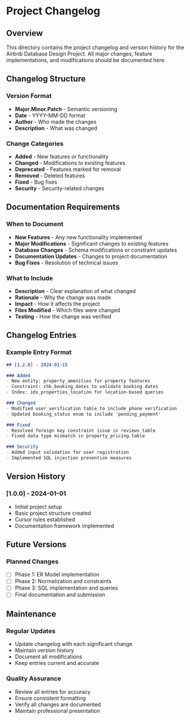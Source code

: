 # Project Changelog

## Overview

This directory contains the project changelog and version history for the Airbnb Database Design Project. All major changes, feature implementations, and modifications should be documented here.

## Changelog Structure

### Version Format
- **Major.Minor.Patch** - Semantic versioning
- **Date** - YYYY-MM-DD format
- **Author** - Who made the changes
- **Description** - What was changed

### Change Categories
- **Added** - New features or functionality
- **Changed** - Modifications to existing features
- **Deprecated** - Features marked for removal
- **Removed** - Deleted features
- **Fixed** - Bug fixes
- **Security** - Security-related changes

## Documentation Requirements

### When to Document
- **New Features** - Any new functionality implemented
- **Major Modifications** - Significant changes to existing features
- **Database Changes** - Schema modifications or constraint updates
- **Documentation Updates** - Changes to project documentation
- **Bug Fixes** - Resolution of technical issues

### What to Include
- **Description** - Clear explanation of what changed
- **Rationale** - Why the change was made
- **Impact** - How it affects the project
- **Files Modified** - Which files were changed
- **Testing** - How the change was verified

## Changelog Entries

### Example Entry Format
```markdown
## [1.2.0] - 2024-01-15

### Added
- New entity: property_amenities for property features
- Constraint: chk_booking_dates to validate booking dates
- Index: idx_properties_location for location-based queries

### Changed
- Modified user_verification table to include phone verification
- Updated booking_status enum to include 'pending_payment'

### Fixed
- Resolved foreign key constraint issue in reviews table
- Fixed data type mismatch in property_pricing table

### Security
- Added input validation for user registration
- Implemented SQL injection prevention measures
```

## Version History

### [1.0.0] - 2024-01-01
- Initial project setup
- Basic project structure created
- Cursor rules established
- Documentation framework implemented

## Future Versions

### Planned Changes
- [ ] Phase 1: ER Model implementation
- [ ] Phase 2: Normalization and constraints
- [ ] Phase 3: SQL implementation and queries
- [ ] Final documentation and submission

## Maintenance

### Regular Updates
- Update changelog with each significant change
- Maintain version history
- Document all modifications
- Keep entries current and accurate

### Quality Assurance
- Review all entries for accuracy
- Ensure consistent formatting
- Verify all changes are documented
- Maintain professional presentation
